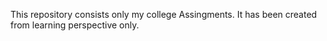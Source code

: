 This repository consists only my college Assingments. It has been created from learning perspective only.
